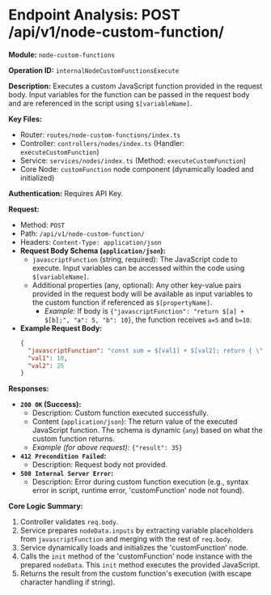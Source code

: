 # Endpoint Analysis: POST /api/v1/node-custom-function/

**Module:** `node-custom-functions`

**Operation ID:** `internalNodeCustomFunctionsExecute`

**Description:** Executes a custom JavaScript function provided in the request body. Input variables for the function can be passed in the request body and are referenced in the script using `$[variableName]`.

**Key Files:**
*   Router: `routes/node-custom-functions/index.ts`
*   Controller: `controllers/nodes/index.ts` (Handler: `executeCustomFunction`)
*   Service: `services/nodes/index.ts` (Method: `executeCustomFunction`)
*   Core Node: `customFunction` node component (dynamically loaded and initialized)

**Authentication:** Requires API Key.

**Request:**
*   Method: `POST`
*   Path: `/api/v1/node-custom-function/`
*   Headers: `Content-Type: application/json`
*   **Request Body Schema (`application/json`):**
    *   `javascriptFunction` (string, required): The JavaScript code to execute. Input variables can be accessed within the code using `$[variableName]`.
    *   Additional properties (any, optional): Any other key-value pairs provided in the request body will be available as input variables to the custom function if referenced as `$[propertyName]`.
        *   *Example:* If body is `{"javascriptFunction": "return $[a] + $[b];", "a": 5, "b": 10}`, the function receives `a=5` and `b=10`.
*   **Example Request Body:**
    ```json
    {
      "javascriptFunction": "const sum = $[val1] + $[val2]; return { \"result\": sum };",
      "val1": 10,
      "val2": 25
    }
    ```

**Responses:**

*   **`200 OK` (Success):**
    *   Description: Custom function executed successfully.
    *   Content (`application/json`): The return value of the executed JavaScript function. The schema is dynamic (`any`) based on what the custom function returns.
    *   *Example (for above request):* `{"result": 35}`
*   **`412 Precondition Failed`:**
    *   Description: Request body not provided.
*   **`500 Internal Server Error`:**
    *   Description: Error during custom function execution (e.g., syntax error in script, runtime error, 'customFunction' node not found).

**Core Logic Summary:**
1. Controller validates `req.body`.
2. Service prepares `nodeData.inputs` by extracting variable placeholders from `javascriptFunction` and merging with the rest of `req.body`.
3. Service dynamically loads and initializes the 'customFunction' node.
4. Calls the `init` method of the 'customFunction' node instance with the prepared `nodeData`. This `init` method executes the provided JavaScript.
5. Returns the result from the custom function's execution (with escape character handling if string).
